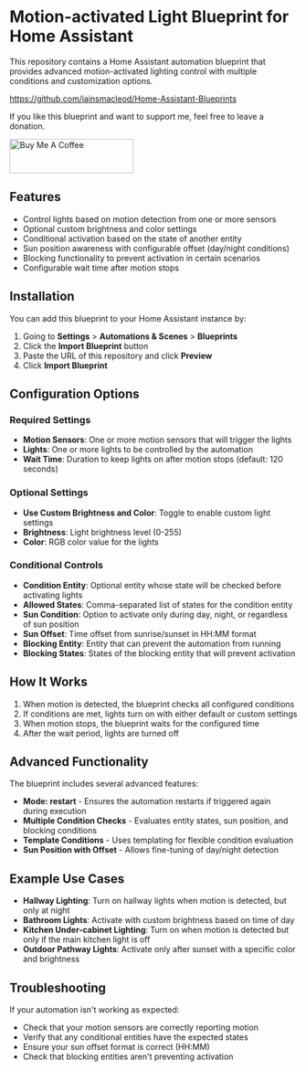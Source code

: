 # Motion-activated Light Blueprint for Home Assistant

This repository contains a Home Assistant automation blueprint that provides advanced motion-activated lighting control with multiple conditions and customization options.

https://github.com/iainsmacleod/Home-Assistant-Blueprints

If you like this blueprint and want to support me, feel free to leave a donation.

<a href="https://www.buymeacoffee.com/iainmacleod" target="_blank"><img src="https://cdn.buymeacoffee.com/buttons/v2/default-blue.png" alt="Buy Me A Coffee" style="height: 60px !important;width: 217px !important;" ></a>

## Features

- Control lights based on motion detection from one or more sensors
- Optional custom brightness and color settings
- Conditional activation based on the state of another entity
- Sun position awareness with configurable offset (day/night conditions)
- Blocking functionality to prevent activation in certain scenarios
- Configurable wait time after motion stops

## Installation

You can add this blueprint to your Home Assistant instance by:

1. Going to **Settings** > **Automations & Scenes** > **Blueprints**
2. Click the **Import Blueprint** button
3. Paste the URL of this repository and click **Preview**
4. Click **Import Blueprint**

## Configuration Options

### Required Settings

- **Motion Sensors**: One or more motion sensors that will trigger the lights
- **Lights**: One or more lights to be controlled by the automation
- **Wait Time**: Duration to keep lights on after motion stops (default: 120 seconds)

### Optional Settings

- **Use Custom Brightness and Color**: Toggle to enable custom light settings
- **Brightness**: Light brightness level (0-255)
- **Color**: RGB color value for the lights

### Conditional Controls

- **Condition Entity**: Optional entity whose state will be checked before activating lights
- **Allowed States**: Comma-separated list of states for the condition entity
- **Sun Condition**: Option to activate only during day, night, or regardless of sun position
- **Sun Offset**: Time offset from sunrise/sunset in HH:MM format
- **Blocking Entity**: Entity that can prevent the automation from running
- **Blocking States**: States of the blocking entity that will prevent activation

## How It Works

1. When motion is detected, the blueprint checks all configured conditions
2. If conditions are met, lights turn on with either default or custom settings
3. When motion stops, the blueprint waits for the configured time
4. After the wait period, lights are turned off

## Advanced Functionality

The blueprint includes several advanced features:

- **Mode: restart** - Ensures the automation restarts if triggered again during execution
- **Multiple Condition Checks** - Evaluates entity states, sun position, and blocking conditions
- **Template Conditions** - Uses templating for flexible condition evaluation
- **Sun Position with Offset** - Allows fine-tuning of day/night detection

## Example Use Cases

- **Hallway Lighting**: Turn on hallway lights when motion is detected, but only at night
- **Bathroom Lights**: Activate with custom brightness based on time of day
- **Kitchen Under-cabinet Lighting**: Turn on when motion is detected but only if the main kitchen light is off
- **Outdoor Pathway Lights**: Activate only after sunset with a specific color and brightness

## Troubleshooting

If your automation isn't working as expected:

- Check that your motion sensors are correctly reporting motion
- Verify that any conditional entities have the expected states
- Ensure your sun offset format is correct (HH:MM)
- Check that blocking entities aren't preventing activation